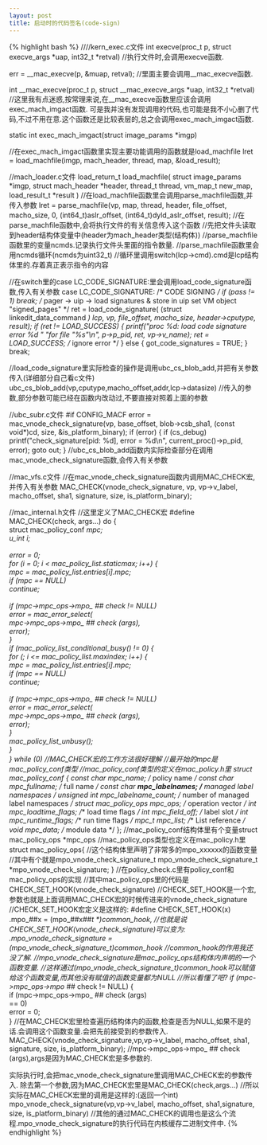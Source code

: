 ```yaml
---
layout: post
title: 启动时的代码签名(code-sign)
---
```


{% highlight bash %}
////kern_exec.c文件
int execve(proc_t p, struct execve_args *uap, int32_t *retval)
//执行文件时,会调用execve函数.
 
err = __mac_execve(p, &muap, retval);
//里面主要会调用__mac_execve函数.
 
int __mac_execve(proc_t p, struct __mac_execve_args *uap, int32_t *retval)
//这里我有点迷惑,按常理来说,在__mac_execve函数里应该会调用exec_mach_imgact函数.
可是我并没有发现调用的代码,也可能是我不小心删了代码,不过不用在意.这个函数还是比较表层的,总之会调用exec_mach_imgact函数.
 
static int exec_mach_imgact(struct image_params *imgp)
 
//在exec_mach_imgact函数里实现主要功能调用的函数就是load_machfile
lret = load_machfile(imgp, mach_header, thread, map, &load_result);
 
 
//mach_loader.c文件
load_return_t load_machfile(
              struct image_params	*imgp,
              struct mach_header	*header,
              thread_t 		thread,
              vm_map_t 		new_map,
              load_result_t		*result
              )
//在load_machfile函数里会调用parse_machfile函数,并传入参数
lret = parse_machfile(vp, map, thread, header, file_offset, macho_size,
                      0, (int64_t)aslr_offset, (int64_t)dyld_aslr_offset, result);
//在parse_machfile函数中,会将执行文件的有关信息传入这个函数
//先把文件头读取到header结构体变量中(header为mach_header类型(结构体))
//parse_machfile函数里的变量ncmds.记录执行文件头里面的指令数量.
//parse_machfile函数里会用ncmds循环(ncmds为uint32_t)
//循环里调用switch(lcp->cmd).cmd是lcp结构体里的.存着真正表示指令的内容
 
//在switch里的case LC_CODE_SIGNATURE:里会调用load_code_signature函数,传入有关参数
case LC_CODE_SIGNATURE:
/* CODE SIGNING */
if (pass != 1)
break;
/* pager -> uip ->
 load signatures & store in uip
 set VM object "signed_pages"
 */
ret = load_code_signature(
                          (struct linkedit_data_command *) lcp,
                          vp,
                          file_offset,
                          macho_size,
                          header->cputype,
                          result);
if (ret != LOAD_SUCCESS) {
    printf("proc %d: load code signature error %d "
           "for file \"%s\"\n",
           p->p_pid, ret, vp->v_name);
    ret = LOAD_SUCCESS; /* ignore error */
} else {
    got_code_signatures = TRUE;
}
break;
 
//load_code_signature里实际检查的操作是调用ubc_cs_blob_add,并把有关参数传入(详细部分自己看c文件)
ubc_cs_blob_add(vp,cputype,macho_offset,addr,lcp->datasize)
//传入的参数,部分参数可能已经在函数内改动过,不要直接对照着上面的参数
 
//ubc_subr.c文件
#if CONFIG_MACF
error = mac_vnode_check_signature(vp, base_offset, blob->csb_sha1, (const void*)cd, size, &is_platform_binary);
if (error) {
    if (cs_debug)
        printf("check_signature[pid: %d], error = %d\n", current_proc()->p_pid, error);
        goto out;
}
//ubc_cs_blob_add函数内实际检查部分在调用mac_vnode_check_signature函数,会传入有关参数
 
//mac_vfs.c文件
//在mac_vnode_check_signature函数内调用MAC_CHECK宏,并传入有关参数
MAC_CHECK(vnode_check_signature, vp, vp->v_label, macho_offset, sha1,
signature, size, is_platform_binary);
 
//mac_internal.h文件
//这里定义了MAC_CHECK宏
#define	MAC_CHECK(check, args...) do {					\
struct mac_policy_conf *mpc;					\
u_int i;                                               		\
\
error = 0;							\
for (i = 0; i < mac_policy_list.staticmax; i++) {		\
mpc = mac_policy_list.entries[i].mpc;              	\
if (mpc == NULL)                                	\
continue;                               	\
\
if (mpc->mpc_ops->mpo_ ## check != NULL)		\
error = mac_error_select(      			\
mpc->mpc_ops->mpo_ ## check (args),		\
error);					\
}								\
if (mac_policy_list_conditional_busy() != 0) {			\
for (; i <= mac_policy_list.maxindex; i++) {		\
mpc = mac_policy_list.entries[i].mpc;		\
if (mpc == NULL)                                \
continue;                               \
\
if (mpc->mpc_ops->mpo_ ## check != NULL)	\
error = mac_error_select(      		\
mpc->mpc_ops->mpo_ ## check (args),	\
error);				\
}							\
mac_policy_list_unbusy();				\
}								\
} while (0)
//MAC_CHECK宏的工作方法很好理解
//最开始的mpc是mac_policy_conf类型
//mac_policy_conf类型的定义在mac_policy.h里
struct mac_policy_conf {
    const char		*mpc_name;		/** policy name */
    const char		*mpc_fullname;		/** full name */
    const char		**mpc_labelnames;	/** managed label namespaces */
    unsigned int		 mpc_labelname_count;	/** number of managed label namespaces */
    struct mac_policy_ops	*mpc_ops;		/** operation vector */
    int			 mpc_loadtime_flags;	/** load time flags */
    int			*mpc_field_off;		/** label slot */
    int			 mpc_runtime_flags;	/** run time flags */
    mpc_t			 mpc_list;		/** List reference */
    void			*mpc_data;		/** module data */
};
//mac_policy_conf结构体里有个变量struct mac_policy_ops	*mpc_ops
//mac_policy_ops类型也定义在mac_policy.h里
struct mac_policy_ops{
//这个结构体里声明了非常多的mpo_xxxxxx的函数变量
//其中有个就是mpo_vnode_check_signature_t
mpo_vnode_check_signature_t		*mpo_vnode_check_signature;
}
//在policy_check.c里有policy_conf和mac_policy_ops的实现
//其中mac_policy_ops里的代码是
CHECK_SET_HOOK(vnode_check_signature)
//CHECK_SET_HOOK是一个宏,参数也就是上面调用MAC_CHECK宏的时候传进来的vnode_check_signature
//CHECK_SET_HOOK宏定义是这样的:
#define CHECK_SET_HOOK(x)	.mpo_##x = (mpo_##x##_t *)common_hook,
//也就是说CHECK_SET_HOOK(vnode_check_signature)可以变为:
.mpo_vnode_check_signature = (mpo_vnode_check_signature_t)common_hook
//common_hook的作用我还没了解.
//mpo_vnode_check_signature是mac_policy_ops结构体内声明的一个函数变量.
//这样通过(mpo_vnode_check_signature_t)common_hook可以赋值给这个函数变量,而其他没有赋值的函数变量都为NULL
//所以看懂了吧?
if (mpc->mpc_ops->mpo_ ## check != NULL) {	\
				if (mpc->mpc_ops->mpo_ ## check (args)	\
                    == 0)				\
                    error = 0;			\
                    }
//在MAC_CHECK宏里检查遍历结构体内的函数,检查是否为NULL,如果不是的话.会调用这个函数变量.会把先前接受到的参数传入.
MAC_CHECK(vnode_check_signature,vp,vp->v_label, macho_offset, sha1,
          signature, size, is_platform_binary);
//mpc->mpc_ops->mpo_ ## check (args),args是因为MAC_CHECK宏是多参数的.
 
实际执行时,会把mac_vnode_check_signature里调用MAC_CHECK宏的参数传入.
除去第一个参数,因为MAC_CHECK宏里是MAC_CHECK(check,args...)
//所以实际在MAC_CHECK宏里的调用是这样的:(返回一个int)
mpo_vnode_check_signature(vp,vp->v_label, macho_offset, sha1,signature, size, is_platform_binary)
//其他的通过MAC_CHECK的调用也是这么个流程.mpo_vnode_check_signature的执行代码在内核缓存二进制文件中.
{% endhighlight %}